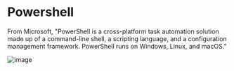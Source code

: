 # Powershell

From Microsoft, "PowerShell is a cross-platform task automation solution made up of a command-line shell, a scripting language, and a configuration management framework. PowerShell runs on Windows, Linux, and macOS."

![image](https://github.com/JasmineH18/Powershell/assets/156473751/caa5e65f-1ecc-4cdc-8361-f129af5db814)
